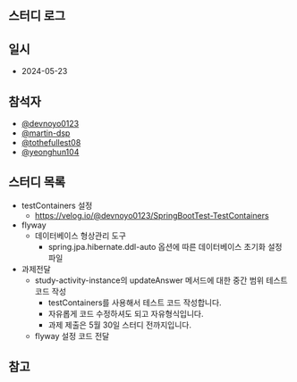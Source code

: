 ## 스터디 로그

## 일시
- 2024-05-23

## 참석자
- [@devnoyo0123](https://github.com/devnoyo0123)
- [@martin-dsp](https://github.com/martin-dsp)
- [@tothefullest08](https://github.com/tothefullest08)
- [@yeonghun104](https://github.com/yeonghun104)

## 스터디 목록
- testContainers 설정
  - https://velog.io/@devnoyo0123/SpringBootTest-TestContainers
- flyway
  - 데이터베이스 형상관리 도구
    - spring.jpa.hibernate.ddl-auto 옵션에 따른 데이터베이스 초기화 설정 파일
- 과제전달
  - study-activity-instance의 updateAnswer 메서드에 대한 중간 범위 테스트 코드 작성
    - testContainers를 사용해서 테스트 코드 작성합니다. 
    - 자유롭게 코드 수정하셔도 되고 자유형식입니다.
    - 과제 제출은 5월 30일 스터디 전까지입니다.
  - flyway 설정 코드 전달

## 참고
